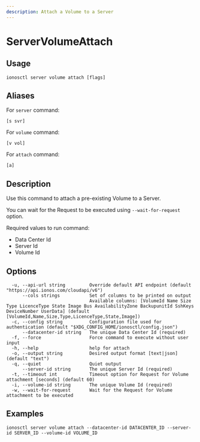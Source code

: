 ```yaml
---
description: Attach a Volume to a Server
---
```


# ServerVolumeAttach

## Usage

```text
ionosctl server volume attach [flags]
```

## Aliases

For `server` command:

```text
[s svr]
```

For `volume` command:

```text
[v vol]
```

For `attach` command:

```text
[a]
```

## Description

Use this command to attach a pre-existing Volume to a Server.

You can wait for the Request to be executed using `--wait-for-request` option.

Required values to run command:

* Data Center Id
* Server Id
* Volume Id

## Options

```text
  -u, --api-url string         Override default API endpoint (default "https://api.ionos.com/cloudapi/v6")
      --cols strings           Set of columns to be printed on output 
                               Available columns: [VolumeId Name Size Type LicenceType State Image Bus AvailabilityZone BackupunitId SshKeys DeviceNumber UserData] (default [VolumeId,Name,Size,Type,LicenceType,State,Image])
  -c, --config string          Configuration file used for authentication (default "$XDG_CONFIG_HOME/ionosctl/config.json")
      --datacenter-id string   The unique Data Center Id (required)
  -f, --force                  Force command to execute without user input
  -h, --help                   help for attach
  -o, --output string          Desired output format [text|json] (default "text")
  -q, --quiet                  Quiet output
      --server-id string       The unique Server Id (required)
  -t, --timeout int            Timeout option for Request for Volume attachment [seconds] (default 60)
  -i, --volume-id string       The unique Volume Id (required)
  -w, --wait-for-request       Wait for the Request for Volume attachment to be executed
```

## Examples

```text
ionosctl server volume attach --datacenter-id DATACENTER_ID --server-id SERVER_ID --volume-id VOLUME_ID
```

